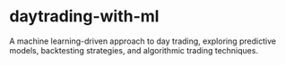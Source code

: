 # daytrading-with-ml
A machine learning-driven approach to day trading, exploring predictive models, backtesting strategies, and algorithmic trading techniques.
